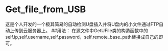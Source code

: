 # Get_file_from_USB
这是个人开发的一个极其简易的自动检测U盘插入并将U盘内的小文件通过FTP自动上传到云服务器上。
##用法：
在源文件中GetUFile类的构造函数中的self.ip,self.username,self.password，self.remote_base_path替换成自己的即可。
